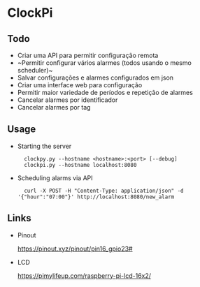 # ClockPi

## Todo
* Criar uma API para permitir configuração remota
* ~Permitir configurar vários alarmes (todos usando o mesmo scheduler)~
* Salvar configurações e alarmes configurados em json
* Criar uma interface web para configuração
* Permitir maior variedade de períodos e repetição de alarmes
* Cancelar alarmes por identificador
* Cancelar alarmes por tag

## Usage

* Starting the server

		clockpy.py --hostname <hostname>:<port> [--debug]
		clockpi.py --hostname localhost:8080


* Scheduling alarms via API

		curl -X POST -H "Content-Type: application/json" -d '{"hour":"07:00"}' http://localhost:8080/new_alarm
 ## Links
 
 * Pinout
 
 	https://pinout.xyz/pinout/pin16_gpio23#
 
 * LCD
 
 	https://pimylifeup.com/raspberry-pi-lcd-16x2/
